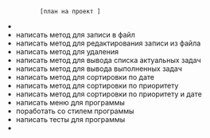               [план на проект ]
* 
* написать метод для записи в файл 
* написать метод для редактирования записи из файла 
* написать метод для удаления 
* написать метод для вывода списка актуальных задач  
* написать метод для вывода выполненных задач
* написать метод для сортировки по дате 
* написать метод для сортировки по приоритету 
* написать метод для сортировки по приоритету и дате  
* написать меню для программы 
* поработать со стилем программы
* написать тесты для программы 
*